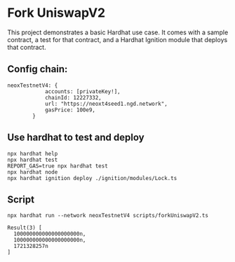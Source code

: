 # Fork UniswapV2 

This project demonstrates a basic Hardhat use case. It comes with a sample contract, a test for that contract, and a Hardhat Ignition module that deploys that contract.

## Config chain:

```shell
neoxTestnetV4: {
            accounts: [privateKey!],
            chainId: 12227332,
            url: "https://neoxt4seed1.ngd.network",
            gasPrice: 100e9,
        }
```

## Use hardhat to test and deploy

```shell
npx hardhat help
npx hardhat test
REPORT_GAS=true npx hardhat test
npx hardhat node
npx hardhat ignition deploy ./ignition/modules/Lock.ts
```
## Script
```shell
npx hardhat run --network neoxTestnetV4 scripts/forkUniswapV2.ts

Result(3) [
  100000000000000000000n,
  100000000000000000000n,
  1721328257n
]
```
